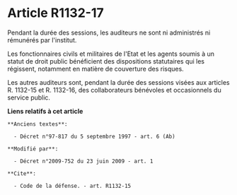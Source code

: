# Article R1132-17

Pendant la durée des sessions, les auditeurs ne sont ni administrés ni rémunérés par l'institut. 

Les fonctionnaires civils et militaires de l'Etat et les agents soumis à un statut de droit public bénéficient des
dispositions statutaires qui les régissent, notamment en matière de couverture des risques. 

Les autres auditeurs sont, pendant la durée des sessions visées aux articles R. 1132-15 et R. 1132-16, des collaborateurs
bénévoles et occasionnels du service public.

**Liens relatifs à cet article**

	**Anciens textes**:

	  - Décret n°97-817 du 5 septembre 1997 - art. 6 (Ab)

	**Modifié par**:

	  - Décret n°2009-752 du 23 juin 2009 - art. 1

	**Cite**:

	  - Code de la défense. - art. R1132-15
